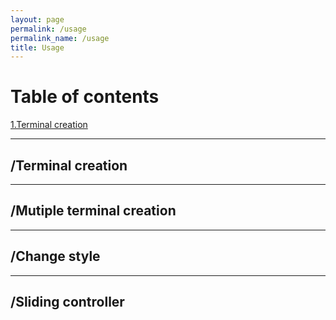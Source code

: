 ```yaml
---
layout: page
permalink: /usage
permalink_name: /usage
title: Usage
---
```


# Table of contents

[1.Terminal creation](#terminal-creation)

***

## /Terminal creation

***

## /Mutiple terminal creation

***

## /Change style

***

## /Sliding controller


